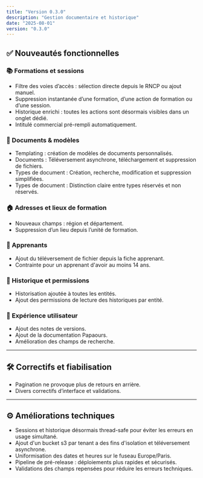```yaml
---
title: "Version 0.3.0"
description: "Gestion documentaire et historique"
date: "2025-08-01"
version: "0.3.0"
---
```


## ✅ Nouveautés fonctionnelles

### 📚 Formations et sessions
- Filtre des voies d’accès : sélection directe depuis le RNCP ou ajout manuel.
- Suppression instantanée d’une formation, d’une action de formation ou d’une session.
- Historique enrichi : toutes les actions sont désormais visibles dans un onglet dédié.
- Intitulé commercial pré-rempli automatiquement.

### 📄 Documents & modèles
- Templating : création de modèles de documents personnalisés.
- Documents : Téléversement asynchrone, téléchargement et suppression de fichiers.
- Types de document : Création, recherche, modification et suppression simplifiées.
- Types de document : Distinction claire entre types réservés et non réservés.

### 🏠 Adresses et lieux de formation
- Nouveaux champs : région et département.
- Suppression d’un lieu depuis l’unité de formation.

### 👥 Apprenants
- Ajout du téléversement de fichier depuis la fiche apprenant.
- Contrainte pour un apprenant d'avoir au moins 14 ans.

### 🔐 Historique et permissions
- Historisation ajoutée à toutes les entités.
- Ajout des permissions de lecture des historiques par entité.

### 🌟 Expérience utilisateur
- Ajout des notes de versions.
- Ajout de la documentation Papaours.
- Amélioration des champs de recherche.

---

## 🛠️ Correctifs et fiabilisation
- Pagination ne provoque plus de retours en arrière.
- Divers correctifs d’interface et validations.

---

## ⚙️ Améliorations techniques
- Sessions et historique désormais thread-safe pour éviter les erreurs en usage simultané.
- Ajout d'un bucket s3 par tenant a des fins d'isolation et téléversement asynchrone.
- Uniformisation des dates et heures sur le fuseau Europe/Paris.
- Pipeline de pré-release : déploiements plus rapides et sécurisés.
- Validations des champs repensées pour réduire les erreurs techniques.

